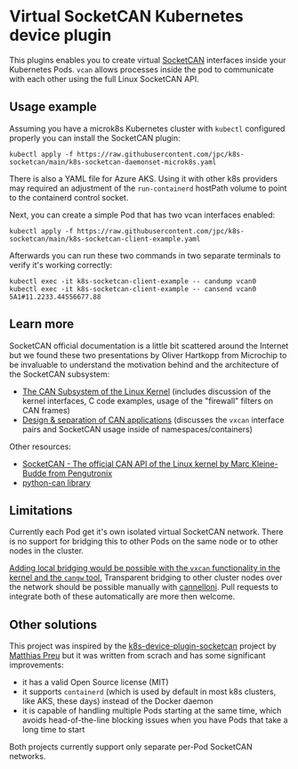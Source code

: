 # Virtual SocketCAN Kubernetes device plugin

This plugins enables you to create virtual [SocketCAN](https://en.wikipedia.org/wiki/SocketCAN) interfaces inside your Kubernetes Pods.
`vcan` allows processes inside the pod to communicate with each other using the full Linux SocketCAN API.

## Usage example

Assuming you have a microk8s Kubernetes cluster with `kubectl` configured properly you can install the SocketCAN plugin:

    kubectl apply -f https://raw.githubusercontent.com/jpc/k8s-socketcan/main/k8s-socketcan-daemonset-microk8s.yaml

There is also a YAML file for Azure AKS. Using it with other k8s providers may required an adjustment of the
`run-containerd` hostPath volume to point to the containerd control socket.

Next, you can create a simple Pod that has two vcan interfaces enabled:

    kubectl apply -f https://raw.githubusercontent.com/jpc/k8s-socketcan/main/k8s-socketcan-client-example.yaml

Afterwards you can run these two commands in two separate terminals to verify it's working correctly:

    kubectl exec -it k8s-socketcan-client-example -- candump vcan0
    kubectl exec -it k8s-socketcan-client-example -- cansend vcan0 5A1#11.2233.44556677.88

## Learn more

SocketCAN official documentation is a little bit scattered around the Internet but we found these two presentations
by Oliver Hartkopp from Microchip to be invaluable to understand the motivation behind and the architecture of the
SocketCAN subsystem:

- [The CAN Subsystem of the Linux Kernel](https://wiki.automotivelinux.org/_media/agl-distro/agl2017-socketcan-print.pdf) (includes discussion of the kernel interfaces, C code examples, usage of the "firewall" filters on CAN frames)
- [Design & separation of CAN applications](https://wiki.automotivelinux.org/_media/agl-distro/agl2018-socketcan.pdf) (discusses the `vxcan` interface pairs and SocketCAN usage inside of namespaces/containers)

Other resources:

- [SocketCAN - The official CAN API of the Linux kernel by Marc Kleine-Budde from Pengutronix](https://www.can-cia.org/fileadmin/resources/documents/proceedings/2012_kleine-budde.pdf)
- [python-can library](https://python-can.readthedocs.io/en/master/index.html)

## Limitations

Currently each Pod get it's own isolated virtual SocketCAN network. There is no support for bridging
this to other Pods on the same node or to other nodes in the cluster.

[Adding local bridging would be possible with the `vxcan` functionality in the kernel and the `cangw` tool.](https://www.lagerdata.com/articles/forwarding-can-bus-traffic-to-a-docker-container-using-vxcan-on-raspberry-pi)
Transparent bridging to other cluster nodes over the network should be possible manually with [cannelloni](https://github.com/mguentner/cannelloni).
Pull requests to integrate both of these automatically are more then welcome.

## Other solutions

This project was inspired by the [k8s-device-plugin-socketcan](https://github.com/mpreu/k8s-device-plugin-socketcan) project by [Matthias Preu](https://www.matthiaspreu.com) but it was written
from scrach and has some significant improvements:

- it has a valid Open Source license (MIT)
- it supports `containerd` (which is used by default in most k8s clusters, like AKS, these days) instead of the Docker daemon
- it is capable of handling multiple Pods starting at the same time, which avoids head-of-the-line blocking issues when you have Pods that take a long time to start

Both projects currently support only separate per-Pod SocketCAN networks.
